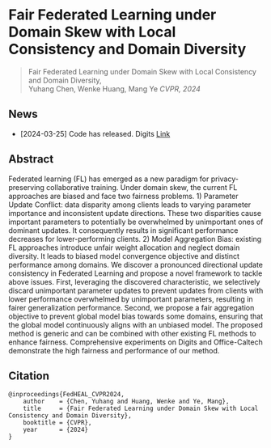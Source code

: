 # Fair Federated Learning under Domain Skew with Local Consistency and Domain Diversity

> Fair Federated Learning under Domain Skew with Local Consistency and Domain Diversity,            
> Yuhang Chen, Wenke Huang, Mang Ye
> *CVPR, 2024*

## News
* [2024-03-25] Code has released. Digits [Link](https://drive.google.com/drive/folders/1SSv9dqQPBGyHS3rSwoFKmpBIeF4GX-i6?usp=sharing)


## Abstract
Federated learning (FL) has emerged as a new paradigm for privacy-preserving collaborative training. Under domain skew, the current FL approaches are biased and face two fairness problems. 1) Parameter Update Conflict: data disparity among clients leads to varying parameter importance and inconsistent update directions. These two disparities cause important parameters to potentially be overwhelmed by unimportant ones of dominant updates. It consequently results in significant performance decreases for lower-performing clients. 2) Model Aggregation Bias: existing FL approaches introduce unfair weight allocation and neglect domain diversity. It leads to biased model convergence objective and distinct performance among domains. We discover a pronounced directional update consistency in Federated Learning and propose a novel framework to tackle above issues. First, leveraging the discovered characteristic, we selectively discard unimportant parameter updates to prevent updates from clients with lower performance overwhelmed by unimportant parameters, resulting in fairer generalization performance. Second, we propose a fair aggregation objective to prevent global model bias towards some domains, ensuring that the global model continuously aligns with an unbiased model. The proposed method is generic and can be combined with other existing FL methods to enhance fairness. Comprehensive experiments on Digits and Office-Caltech demonstrate the high fairness and performance of our method. 

## Citation
```
@inproceedings{FedHEAL_CVPR2024,
    author    = {Chen, Yuhang and Huang, Wenke and Ye, Mang},
    title     = {Fair Federated Learning under Domain Skew with Local Consistency and Domain Diversity},
    booktitle = {CVPR},
    year      = {2024}
}
```
